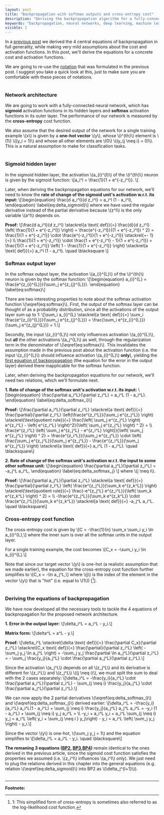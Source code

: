 ```yaml
---
layout: post
title: "Backpropagation with softmax outputs and cross-entropy cost"
description: "Deriving the backpropagation algorithm for a fully-connected multi-layer neural network with softmax output layer and log-likelihood cost function."
keywords: "backpropagation, neural networks, deep learning, machine learning, softmax, log-likelihood"
visible: 1
---
```


In a [previous post](/2016/gd-backprop-derivation) we derived the 4 central equations of backpropagation in full generality, while making very mild assumptions about the cost and activation functions. In this post, we'll derive the equations for a concrete cost and activation functions. 

We are going to re-use the [notation](/2016/gd-backprop-derivation/#backpropagation) that was formulated in the previous post. I suggest you take a quick look at this, just to make sure you are comfortable with these pieces of notations.<br><br>  

### Network architecture
We are going to work with a fully-connected neural network, which has **sigmoid** activation functions in its hidden layers and **softmax** activation functions in its outer layer. The performance of our network is measured by the **cross-entropy** cost function.

We also assume that the desired output of the network for a single training example \\(x\\) is given by a **one-hot vector** \\(y\\), whose \\(i^{th}\\) element is \\(1\\) \\((y_i = 1)\\) and whose all other elements are \\(0\\) \\((y_{j \neq i} = 0)\\). This is a natural assumption to make for classification tasks.<br><br>

### Sigmoid hidden layer
In the sigmoid hidden layer, the activation \\(a_{i}^{l}\\) of the \\(i^{th}\\) neuron is given by the sigmoid function: \\[a_i^l = \frac{1}{1 + e^{-z_i^l}}. \\]

Later, when deriving the backpropagation equations for our network, we'll need to know the **rate of change of the sigmoid unit's activation w.r.t. its input:** \\[\begin{equation} \frac{d a_i^l}{d z_i^l} = a_i^l (1 - a_i^l), \end{equation} \label{eq:delta_sigmoid}\\] where we have used the regular derivative instead of the partial derivative because \\(z^l\\) is the only variable \\(a^l\\) depends on.

**Proof:** \\[\frac{d a_i^l}{d z_i^l} \stackrel{a \text{ def}}{=} \frac{d}{d z_i^l} \left( \frac{1}{1 + e^{-z_i^l}} \right) = \frac{e^{-z_i^l}}{(1 + e^{-z_i^l}) ^ 2} = \frac{1}{1 + e^{-z_i^l}} \cdot \frac{e^{-z_i^l}}{1 + e^{-z_i^l}} \stackrel{+- 1}{=} \\\ \frac{1}{1 + e^{-z_i^l}} \cdot \frac{1 + e^{-z_i^l} - 1}{1 + e^{-z_i^l}} = \frac{1}{1 + e^{-z_i^l}} \left( 1 - \frac{1}{1 + e^{-z_i^l}} \right) \stackrel{a \text{ def}}{=} a_i^l (1 - a_i^l). \quad \blacksquare \\]<br>

### Softmax output layer
In the softmax output layer, the activation \\(a_{i}^{L}\\) of the \\(i^{th}\\) neuron is given by the softmax function: \\[\begin{equation} a_{i}^{L} = \frac{e^{z_{i}^{L}}}{\sum_j e^{z_{j}^{L}}}. \end{equation} \label{eq:softmax}\\]

There are two interesting properties to note about the softmax activation function \\(\eqref{eq:softmax}\\). First, the output of the softmax layer can be thought of as a probability distribution, since all the activations of the output layer sum up to 1: \\[\sum_i a_{i}^{L} \stackrel{a \text{ def}}{=} \sum_i \frac{e^{z_{i}^{L}}}{\sum_j e^{z_{j}^{L}}} = \frac{\sum_i e^{z_{i}^{L}}}{\sum_j e^{z_{j}^{L}}} = 1.\\]  

Secondly, the input \\(z_{i}^{L}\\) not only influences activation \\(a_{i}^{L}\\), but **all** the other activations \\(a_j^{L}\\) as well, through the regularization term in the denominator of \\(\eqref{eq:softmax}\\). This invalidates the assumption made in the previous post about the activation function (i.e. the input \\(z_{i}^{L}\\) should influence activation \\(a_{i}^{L}\\) **only**), yielding the [first equation of backpropagation](/2016/gd-backprop-derivation/#bp1) (the equation for the error in the output layer) derived there inapplicable for the softmax function.

Later, when deriving the backpropagation equations for our network, we'll need two relations, which we'll formulate next.

**1. Rate of change of the softmax unit's activation w.r.t. its input:** \\[\begin{equation} \frac{\partial a_i^L}{\partial z_i^L} = a_i^L (1 - a_i^L). \end{equation} \label{eq:delta_softmax_i}\\]

**Proof:** \\[\frac{\partial a_i^L}{\partial z_i^L} \stackrel{a \text{ def}}{=} \frac{\partial}{\partial z_i^L} \left(\frac{e^{z_i^L}}{\sum_j e^{z_j^L}} \right) \stackrel{\text{quotient rule}}{=} \frac{\left( \sum_j e^{z_j^L} \right) e^{z_i^L} - \left( e^{z_i^L} \right)^2}{\left( \sum_j e^{z_j^L} \right) ^ 2} = \\\ \frac{e^{z_i^L} \left( \sum_j e^{z_j^L} - e^{z_i^L} \right)}{\left( \sum_j e^{z_j^L} \right) ^ 2} = \frac{e^{z_i^L}}{\sum_j e^{z_j^L}} \cdot \left( \frac{\sum_j e^{z_j^L}}{\sum_j e^{z_j^L}} - \frac{e^{z_i^L}}{\sum_j e^{z_j^L}} \right) \stackrel{a \text{ def}}{=} a_i^L (1 - a_i^L). \quad \blacksquare\\]

**2. Rate of change of the softmax unit's activation w.r.t. the input to some other softmax unit:** \\[\begin{equation} \frac{\partial a_j^L}{\partial z_i^L} = -a_j^L a_i^L, \end{equation} \label{eq:delta_softmax_j} \\] where \\(j \neq i\\).

**Proof:** \\[\frac{\partial a_j^L}{\partial z_i^L} \stackrel{a \text{ def}}{=} \frac{\partial}{\partial z_i^L} \left( \frac{e^{z_j^L}}{\sum_k e^{z_k^L}} \right) \stackrel{\text{quotient rule}}{=} \frac{-e^{z_j^L} e^{z_i^L}}{\left( \sum_k e^{z_k^L} \right) ^ 2} = \\\ -\frac{e^{z_j^L}}{\sum_k e^{z_k^L}} \cdot \frac{e^{z_i^L}}{\sum_k e^{z_k^L}}  \stackrel{a \text{ def}}{=} -a_j^L a_i^L. \quad \blacksquare\\]<br>

### Cross-entropy cost function
The cross-entropy cost is given by \\[C = -\frac{1}{n} \sum_x \sum_i y_i \ln a_{i}^{L},\\] where the inner sum is over all the softmax units in the output layer.

For a single training example, the cost becomes \\[C_x = -\sum_i y_i \ln a_{i}^{L}.\\]

Note that since our target vector \\(y\\) is one-hot (a realistic assumption that we made earlier), the equation for the cross-entropy cost function further simplifies to \\[C_x = -\ln a_j^L,\\] where \\(j\\) is the index of the element in the vector \\(y\\) that is "hot" (i.e. equal to \\(1\\)) [[^1]].<br><br>

### Deriving the equations of backpropagation
We have now developed all the necessary tools to tackle the 4 equations of backpropagation for the proposed network architecture.  

**1. Error in the output layer:** \\[\delta_i^L = a_i^L - y_i.\\]

**Matrix form:** \\[\delta^L = a^L - y.\\]

**Proof:** \\[\delta_i^L \stackrel{\delta \text{ def}}{=} \frac{\partial C_x}{\partial z_i^L} \stackrel{C_x \text{ def}}{=} \frac{\partial}{\partial z_i^L} \left( - \sum_j y_j \ln a_j^L \right) = -\sum_j y_j \frac{\partial \ln a_j^L}{\partial z_i^L} = - \sum_j \frac{y_j}{a_j^L} \cdot \frac{\partial a_j^L}{\partial z_i^L}.\\]

Since the activation \\(a_j^L\\) depends on all \\(z_j^L\\) and its derivative is different for \\(z_i^L\\) and \\(z_j^L\\) \\((j \neq i)\\), we must split the sum to deal with the 2 cases separately: \\[\delta_i^L = -\frac{y_i}{a_i^L} \cdot \frac{\partial a_i^L}{\partial z_i^L} - \sum_{j \neq i} \frac{y_j}{a_j^L} \cdot \frac{\partial a_j^L}{\partial z_i^L}.\\]

We can now apply the 2 partial derivatives \\(\eqref{eq:delta_softmax_i}\\) and \\(\eqref{eq:delta_softmax_j}\\) derived earlier: \\[\delta_i^L = -\frac{y_i}{a_i^L} a_i^L(1 - a_i^L) + \sum_{j \neq i} \frac{y_j}{a_j^L} a_j^L a_i^L = -y_i (1 - a_i^L) + \sum_{j \neq i} y_j a_i^L = \\\ -y_i + a_i^L y_i + a_i^L \sum_{j \neq i} y_j = a_i^L \left( y_i + \sum_{j \neq i } y_j\right) - y_i = a_i^L \left( \sum_j y_j \right) - y_i.\\]

Since the vector \\(y\\) is one-hot, \\(\sum_j y_j = 1\\) and the equation simplifies to \\[\delta_i^L = a_i^L - y_i. \quad \blacksquare\\] 

**The remaning 3 equations ([BP2](/2016/gd-backprop-derivation/#bp2), [BP3](/2016/gd-backprop-derivation/#bp3),[BP4](/2016/gd-backprop-derivation/#bp4))** remain identical to the ones derived in the previous article, since the sigmoid cost function satisfies the properties we assumed (i.e. \\(z_i^l\\) influences \\(a_i^l\\) only). We just need to plug the relations derived in this chapter into the general equations (e.g. relation \\(\eqref{eq:delta_sigmoid}\\) into BP2 as \\(\delta_j^{l+1}\\)).<br><br>

---
**Footnote:**

[^1]: 1: This simplified form of cross-entropy is sometimes also referred to as the log-likelihood cost function.  